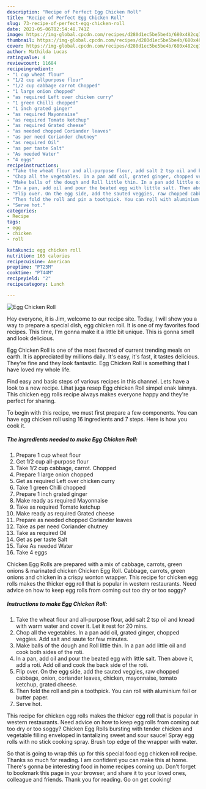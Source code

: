 ```yaml
---
description: "Recipe of Perfect Egg Chicken Roll"
title: "Recipe of Perfect Egg Chicken Roll"
slug: 73-recipe-of-perfect-egg-chicken-roll
date: 2021-05-06T02:54:48.741Z
image: https://img-global.cpcdn.com/recipes/d280d1ec5be5be4b/680x482cq70/egg-chicken-roll-recipe-main-photo.jpg
thumbnail: https://img-global.cpcdn.com/recipes/d280d1ec5be5be4b/680x482cq70/egg-chicken-roll-recipe-main-photo.jpg
cover: https://img-global.cpcdn.com/recipes/d280d1ec5be5be4b/680x482cq70/egg-chicken-roll-recipe-main-photo.jpg
author: Mathilda Lucas
ratingvalue: 4
reviewcount: 11684
recipeingredient:
- "1 cup wheat flour"
- "1/2 cup allpurpose flour"
- "1/2 cup cabbage carrot Chopped"
- "1 large onion chopped"
- "as required Left over chicken curry"
- "1 green Chilli chopped"
- "1 inch grated ginger"
- "as required Mayonnaise"
- "as required Tomato ketchup"
- "as required Grated cheese"
- "as needed chopped Coriander leaves"
- "as per need Coriander chutney"
- "as required Oil"
- "as per taste Salt"
- "As needed Water"
- "4 eggs"
recipeinstructions:
- "Take the wheat flour and all-purpose flour, add salt 2 tsp oil and knead with warm water and cover it. Let it rest for 20 mins."
- "Chop all the vegetables. In a pan add oil, grated ginger, chopped veggies. Add salt and saute for few minutes."
- "Make balls of the dough and Roll little thin. In a pan add little oil and cook both sides of the roti."
- "In a pan, add oil and pour the beated egg with little salt. Then above it, add a roti. Add oil and cook the back side of the roti."
- "Flip over. On the egg side, add the sauted veggies, raw chopped cabbage, onion, coriander leaves, chicken, mayonnaise, tomato ketchup, grated cheese."
- "Then fold the roll and pin a toothpick. You can roll with aluminium foil or butter paper."
- "Serve hot."
categories:
- Recipe
tags:
- egg
- chicken
- roll

katakunci: egg chicken roll 
nutrition: 165 calories
recipecuisine: American
preptime: "PT23M"
cooktime: "PT44M"
recipeyield: "2"
recipecategory: Lunch

---
```



![Egg Chicken Roll](https://img-global.cpcdn.com/recipes/d280d1ec5be5be4b/680x482cq70/egg-chicken-roll-recipe-main-photo.jpg)

Hey everyone, it is Jim, welcome to our recipe site. Today, I will show you a way to prepare a special dish, egg chicken roll. It is one of my favorites food recipes. This time, I'm gonna make it a little bit unique. This is gonna smell and look delicious.

Egg Chicken Roll is one of the most favored of current trending meals on earth. It is appreciated by millions daily. It's easy, it's fast, it tastes delicious. They're fine and they look fantastic. Egg Chicken Roll is something that I have loved my whole life.

Find easy and basic steps of various recipes in this channel. Lets have a look to a new recipe. Lihat juga resep Egg chicken Roll simpel enak lainnya. This chicken egg rolls recipe always makes everyone happy and they&#39;re perfect for sharing.


To begin with this recipe, we must first prepare a few components. You can have egg chicken roll using 16 ingredients and 7 steps. Here is how you cook it.

<!--inarticleads1-->

##### The ingredients needed to make Egg Chicken Roll:

1. Prepare 1 cup wheat flour
1. Get 1/2 cup all-purpose flour
1. Take 1/2 cup cabbage, carrot. Chopped
1. Prepare 1 large onion chopped
1. Get as required Left over chicken curry
1. Take 1 green Chilli chopped
1. Prepare 1 inch grated ginger
1. Make ready as required Mayonnaise
1. Take as required Tomato ketchup
1. Make ready as required Grated cheese
1. Prepare as needed chopped Coriander leaves
1. Take as per need Coriander chutney
1. Take as required Oil
1. Get as per taste Salt
1. Take As needed Water
1. Take 4 eggs


Chicken Egg Rolls are prepared with a mix of cabbage, carrots, green onions &amp; marinated chicken Chicken Egg Roll. Cabbage, carrots, green onions and chicken in a crispy wonton wrapper. This recipe for chicken egg rolls makes the thicker egg roll that is popular in western restaurants. Need advice on how to keep egg rolls from coming out too dry or too soggy? 

<!--inarticleads2-->

##### Instructions to make Egg Chicken Roll:

1. Take the wheat flour and all-purpose flour, add salt 2 tsp oil and knead with warm water and cover it. Let it rest for 20 mins.
1. Chop all the vegetables. In a pan add oil, grated ginger, chopped veggies. Add salt and saute for few minutes.
1. Make balls of the dough and Roll little thin. In a pan add little oil and cook both sides of the roti.
1. In a pan, add oil and pour the beated egg with little salt. Then above it, add a roti. Add oil and cook the back side of the roti.
1. Flip over. On the egg side, add the sauted veggies, raw chopped cabbage, onion, coriander leaves, chicken, mayonnaise, tomato ketchup, grated cheese.
1. Then fold the roll and pin a toothpick. You can roll with aluminium foil or butter paper.
1. Serve hot.


This recipe for chicken egg rolls makes the thicker egg roll that is popular in western restaurants. Need advice on how to keep egg rolls from coming out too dry or too soggy? Chicken Egg Rolls bursting with tender chicken and vegetable filling enveloped in tantalizing sweet and sour sauce! Spray egg rolls with no stick cooking spray. Brush top edge of the wrapper with water. 

So that is going to wrap this up for this special food egg chicken roll recipe. Thanks so much for reading. I am confident you can make this at home. There's gonna be interesting food in home recipes coming up. Don't forget to bookmark this page in your browser, and share it to your loved ones, colleague and friends. Thank you for reading. Go on get cooking!
